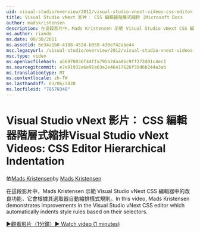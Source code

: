 ```yaml
---
uid: visual-studio/overview/2012/visual-studio-vnext-videos-css-editor-hierarchical-indentation
title: Visual Studio vNext 影片： CSS 編輯器階層式縮排 |Microsoft Docs
author: madskristensen
description: 在這段影片中，Mads Kristensen 示範 Visual Studio vNext CSS 編輯器中的改良功能，其會根據其 selecto 將樣式規則自動縮排 。
ms.author: riande
ms.date: 08/30/2011
ms.assetid: 6e34a1b0-4108-4524-b858-430e742abe44
msc.legacyurl: /visual-studio/overview/2012/visual-studio-vnext-videos-css-editor-hierarchical-indentation
msc.type: video
ms.openlocfilehash: a56970036f44ffa795b2daa8bc9ff272d01c4ec1
ms.sourcegitcommit: e7e91932a6e91a63e2e46417626f39d6b244a3ab
ms.translationtype: MT
ms.contentlocale: zh-TW
ms.lasthandoff: 03/06/2020
ms.locfileid: "78578348"
---
```

# <a name="visual-studio-vnext-videos-css-editor-hierarchical-indentation"></a><span data-ttu-id="fb42a-103">Visual Studio vNext 影片： CSS 編輯器階層式縮排</span><span class="sxs-lookup"><span data-stu-id="fb42a-103">Visual Studio vNext Videos: CSS Editor Hierarchical Indentation</span></span>

<span data-ttu-id="fb42a-104">依[Mads Kristensen](https://github.com/madskristensen)</span><span class="sxs-lookup"><span data-stu-id="fb42a-104">by [Mads Kristensen](https://github.com/madskristensen)</span></span>

<span data-ttu-id="fb42a-105">在這段影片中，Mads Kristensen 示範 Visual Studio vNext CSS 編輯器中的改良功能，它會根據其選取器自動縮排樣式規則。</span><span class="sxs-lookup"><span data-stu-id="fb42a-105">In this video, Mads Kristensen demonstrates improvements in the Visual Studio vNext CSS editor which automatically indents style rules based on their selectors.</span></span>

[<span data-ttu-id="fb42a-106">&#9654;觀看影片（1分鐘）</span><span class="sxs-lookup"><span data-stu-id="fb42a-106">&#9654; Watch video (1 minutes)</span></span>](https://channel9.msdn.com/Blogs/ASP-NET-Site-Videos/visual-studio-vnext-videos-css-editor-hierarchical-indentation)
